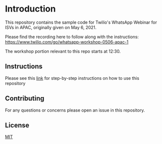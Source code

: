 # Introduction

This repository contains the sample code for Twilio's WhatsApp Webinar for ISVs in APAC, originally given on May 6, 2021.

Please find the recording here to follow along with the instructions: https://www.twilio.com/go/whatsapp-workshop-0506-apac-1

The workshop portion relevant to this repo starts at 12:30.

## Instructions

Please see this [link](https://docs.google.com/document/d/e/2PACX-1vRvFWhuqa5VsEIhGphlZQca28hT34dKlSA0AVkmDa7h4qUZOp7FDYTnuVac8cBQbJ3cFoj3uG3cudoU/pub
) for step-by-step instructions on how to use this repository


## Contributing
For any questions or concerns please open an issue in this repository.

## License
[MIT](https://choosealicense.com/licenses/mit/)
